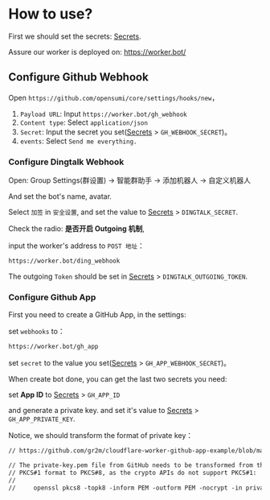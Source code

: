# How to use?

First we should set the secrets: [Secrets](./secrets.md).

Assure our worker is deployed on: <https://worker.bot/>

## Configure Github Webhook

Open `https://github.com/opensumi/core/settings/hooks/new`，

1. `Payload URL`: Input `https://worker.bot/gh_webhook`
2. `Content type`: Select `application/json`
3. `Secret`: Input the secret you set([Secrets](./secrets.md) > `GH_WEBHOOK_SECRET`)。
4. `events`: Select `Send me everything.`

### Configure Dingtalk Webhook

Open: Group Settings(群设置) -> 智能群助手 -> 添加机器人 -> 自定义机器人

And set the bot's name, avatar.

Select `加签` in `安全设置`, and set the value to [Secrets](./secrets.md) > `DINGTALK_SECRET`.

Check the radio: **是否开启 Outgoing 机制**,

input the worker's address to `POST 地址`：

```txt
https://worker.bot/ding_webhook
```

The outgoing `Token` should be set in [Secrets](./secrets.md) > `DINGTALK_OUTGOING_TOKEN`.

### Configure Github App

First you need to create a GitHub App, in the settings:

set `webhooks` to：

```txt
https://worker.bot/gh_app
```

set `secret` to the value you set([Secrets](./secrets.md) > `GH_APP_WEBHOOK_SECRET`)。

When create bot done, you can get the last two secrets you need:

set **App ID** to [Secrets](./secrets.md) > `GH_APP_ID`

and generate a private key. and set it's value to [Secrets](./secrets.md) > `GH_APP_PRIVATE_KEY`.

Notice, we should transform the format of private key：

```txt
// https://github.com/gr2m/cloudflare-worker-github-app-example/blob/main/worker.js

// The private-key.pem file from GitHub needs to be transformed from the
// PKCS#1 format to PKCS#8, as the crypto APIs do not support PKCS#1:
//
//     openssl pkcs8 -topk8 -inform PEM -outform PEM -nocrypt -in private-key.pem -out private-key-pkcs8.pem
```
